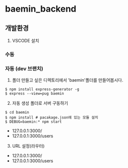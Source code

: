 # baemin_backend

## 개발환경
1. VSCODE 설치

### 수동

### 자동 (dev 브랜치)
1. 폴더 만들고 싶은 디렉토리에서 'baemin'폴더를 만들어봅시다.

```
$ npm install express-generator -g
$ express --view=pug baemin
```

2. 자동 생성 폴더로 서버 구동하기
```
$ cd baemin
$ npm install # pacakage.json에 있는 모듈 설치
$ DEBUG=baemin:* npm start
```

* 127.0.0.1:3000/
* 127.0.0.1:3000/users

3. URL 설정(라우터)

* 127.0.0.1:3000/
* 127.0.0.1:3000/users
